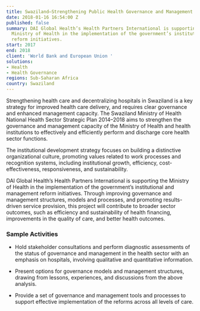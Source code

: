 ```yaml
---
title: Swaziland—Strengthening Public Health Governance and Management Systems
date: 2018-01-16 16:54:00 Z
published: false
summary: DAI Global Health’s Health Partners International is supporting the Swaziland
  Ministry of Health in the implementation of the government’s institutional and management
  reform initiatives.
start: 2017
end: 2018
client: 'World Bank and European Union '
solutions:
- Health
- Health Governance
regions: Sub-Saharan Africa
country: Swaziland
---
```


Strengthening health care and decentralizing hospitals in Swaziland is a key strategy for improved health care delivery, and requires clear governance and enhanced management capacity. The Swaziland Ministry of Health National Health Sector Strategic Plan 2014–2018 aims to strengthen the governance and management capacity of the Ministry of Health and health institutions to effectively and efficiently perform and discharge core health sector functions. 

The institutional development strategy focuses on building a distinctive organizational culture, promoting values related to work processes and recognition systems, including institutional growth, efficiency, cost-effectiveness, responsiveness, and sustainability.

DAI Global Health’s Health Partners International is supporting the Ministry of Health in the implementation of the government’s institutional and management reform initiatives. Through improving governance and management structures, models and processes, and promoting results-driven service provision, this project will contribute to broader sector outcomes, such as efficiency and sustainability of health financing, improvements in the quality of care, and better health outcomes.

### Sample Activities

* Hold stakeholder consultations and perform diagnostic assessments of the status of governance and management in the health sector with an emphasis on hospitals, involving qualitative and quantitative information.

* Present options for governance models and management structures, drawing from lessons, experiences, and discussions from the above analysis.

* Provide a set of governance and management tools and processes to support effective implementation of the reforms across all levels of care.